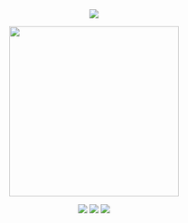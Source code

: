 <div align="center">

  <img src="https://komarev.com/ghpvc/?username=atervir&label= ✩ &color=9758b1&style=water">
<p align="center">
    <img width="300" src="" alt="">
</p>

[![](https://64.media.tumblr.com/dea7b0d5a0fa42c6fd38198815c166cf/dbf12164527036f9-d9/s1280x1920/7bab5d4ecd10b2f6dff82ef025272de24aef3d92.pnj)](https://rentry.co/second-time)
[![](ata)](https://atervir.atabook.org/)
[![](prncs)](https://pronouns.cc/@atervir)
